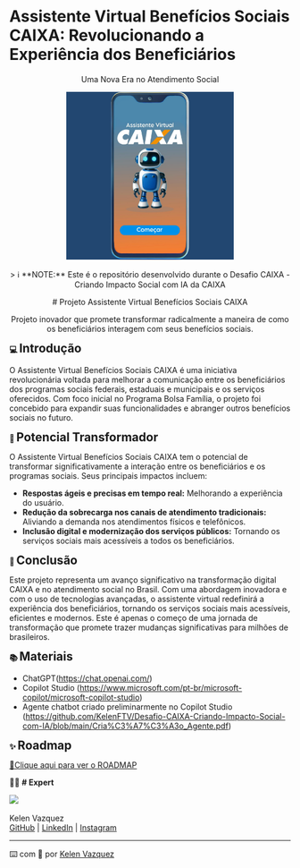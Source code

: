 # Assistente Virtual Benefícios Sociais CAIXA: Revolucionando a Experiência dos Beneficiários
<p align="center">Uma Nova Era no Atendimento Social</p>

<p align="center">
<img
    src="./assets/Bot_Entrar.jpg"
    width="300"
/>
</p> 

<p align="center">
> ℹ️ **NOTE:** Este é o repositório desenvolvido durante o Desafio CAIXA - Criando Impacto Social com IA da CAIXA
</p>

<p align="center"># Projeto Assistente Virtual Benefícios Sociais CAIXA</p>
<p align="center">Projeto inovador que promete transformar radicalmente a maneira de como os beneficiários interagem com seus benefícios sociais.</p>

**💻 <span style="font-size: 1.5em;">Introdução</span>**

O Assistente Virtual Benefícios Sociais CAIXA é uma iniciativa revolucionária voltada para melhorar a comunicação entre os beneficiários dos programas sociais federais, estaduais e municipais e os serviços oferecidos. Com foco inicial no Programa Bolsa Família, o projeto foi concebido para expandir suas funcionalidades e abranger outros benefícios sociais no futuro.

**🤖 <span style="font-size: 1.5em;">Potencial Transformador</span>**

O Assistente Virtual Benefícios Sociais CAIXA tem o potencial de transformar significativamente a interação entre os beneficiários e os programas sociais. Seus principais impactos incluem:

- **Respostas ágeis e precisas em tempo real:** Melhorando a experiência do usuário.
- **Redução da sobrecarga nos canais de atendimento tradicionais:** Aliviando a demanda nos atendimentos físicos e telefônicos.
- **Inclusão digital e modernização dos serviços públicos:** Tornando os serviços sociais mais acessíveis a todos os beneficiários.

**🚀 <span style="font-size: 1.5em;">Conclusão</span>**

Este projeto representa um avanço significativo na transformação digital CAIXA e no atendimento social no Brasil. Com uma abordagem inovadora e com o uso de tecnologias avançadas, o assistente virtual redefinirá a experiência dos beneficiários, tornando os serviços sociais mais acessíveis, eficientes e modernos. Este é apenas o começo de uma jornada de transformação que promete trazer mudanças significativas para milhões de brasileiros.

**📚 <span style="font-size: 1.5em;">Materiais</span>**

- ChatGPT(https://chat.openai.com/)
- Copilot Studio (https://www.microsoft.com/pt-br/microsoft-copilot/microsoft-copilot-studio)
- Agente chatbot criado preliminarmente no Copilot Studio (https://github.com/KelenFTV/Desafio-CAIXA-Criando-Impacto-Social-com-IA/blob/main/Cria%C3%A7%C3%A3o_Agente.pdf)


**✨ <span style="font-size: 1.5em;">Roadmap </span>**

<p><a href=https://github.com/KelenFTV/Desafio-CAIXA-Criando-Impacto-Social-com-IA/blob/main/Apresenta%C3%A7%C3%A3o_Projeto_finall.pdf now"> 📕Clique aqui para ver  o ROADMAP</a></p>


👨‍💻 **# Expert**
<p>
    <img
      width="80"
      src=https://avatars.githubusercontent.com/u/191724182?v=4
    />
    <p>Kelen Vazquez<br>
    <a href=https://github.com/KelenFTV>GitHub</a> | <a href=www.linkedin.com/in/kelen-vazquez-6>LinkedIn</a> | <a href=https://www.instagram.com/kelen.ferreira9/>Instagram</a></p>
</p>

---

⌨️ com 💜 por [Kelen Vazquez](https://github.com/KelenFTV)

